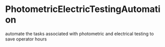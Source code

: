 # PhotometricElectricTestingAutomation
automate the tasks associated with photometric and electrical testing to save operator hours
